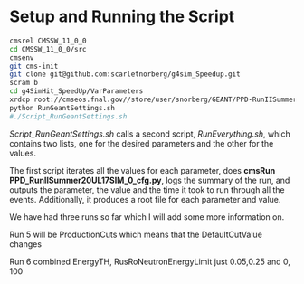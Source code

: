 # Setup and Running the Script

```bash
cmsrel CMSSW_11_0_0
cd CMSSW_11_0_0/src
cmsenv
git cms-init
git clone git@github.com:scarletnorberg/g4sim_Speedup.git
scram b
cd g4SimHit_SpeedUp/VarParameters
xrdcp root://cmseos.fnal.gov//store/user/snorberg/GEANT/PPD-RunIISummer20UL17GEN-00001.root .
python RunGeantSettings.sh
#./Script_RunGeantSettings.sh
```

*Script_RunGeantSettings.sh* calls a second script, *RunEverything.sh*, which contains two lists, 
one for the desired parameters and the other for the values.

The first script iterates all the values for each parameter, does **cmsRun PPD_RunIISummer20UL17SIM_0_cfg.py**,
logs the summary of the run, and outputs the parameter, the value and the time it took to run through all the events.
Additionally, it produces a root file for each parameter and value.

We have had three runs so far which I will add some more information on.

Run 5 will be ProductionCuts which means that the DefaultCutValue changes 

Run 6 combined EnergyTH, RusRoNeutronEnergyLimit just 0.05,0.25 and 0, 100
